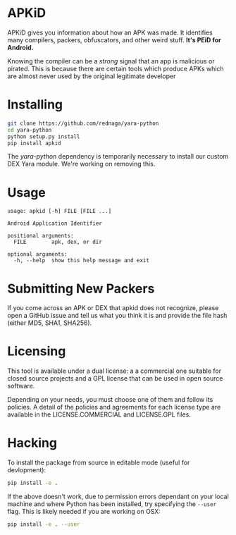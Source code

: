 # APKiD

APKiD gives you information about how an APK was made. It identifies many compilers, packers, obfuscators, and other weird stuff. **It's PEiD for Android.**

Knowing the compiler can be a _strong_ signal that an app is malicious or pirated. This is because there are certain tools which produce APKs which are almost never used by the original legitimate developer

# Installing

```bash
git clone https://github.com/rednaga/yara-python
cd yara-python
python setup.py install
pip install apkid
```

The _yara-python_ dependency is temporarily necessary to install our custom DEX Yara module. We're working on removing this.

# Usage

```
usage: apkid [-h] FILE [FILE ...]

Android Application Identifier

positional arguments:
  FILE        apk, dex, or dir

optional arguments:
  -h, --help  show this help message and exit
```

# Submitting New Packers

If you come across an APK or DEX that apkid does not recognize, please open a GitHub issue and tell us what you think it is and provide the file hash (either MD5, SHA1, SHA256).

# Licensing

This tool is available under a dual license: a a commercial one suitable for closed source projects and a GPL license that can be used in open source software.

Depending on your needs, you must choose one of them and follow its policies. A detail of the policies and agreements for each license type are available in the LICENSE.COMMERCIAL and LICENSE.GPL files.

# Hacking

To install the package from source in editable mode (useful for devlopment):

```bash
pip install -e .
```

If the above doesn't work, due to permission errors dependant on your local machine and where Python has been installed, try specifying the `--user` flag. This is likely needed if you are working on OSX:

```bash
pip install -e . --user
```

